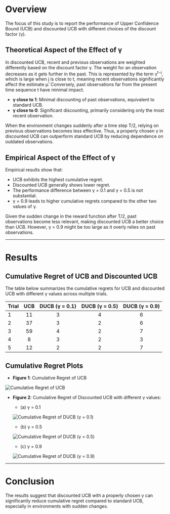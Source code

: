 # Overview
The focus of this study is to report the performance of Upper Confidence Bound (UCB) and discounted UCB with different choices of the discount factor (γ).

## Theoretical Aspect of the Effect of γ

In discounted UCB, recent and previous observations are weighted differently based on the discount factor γ. The weight for an observation decreases as it gets further in the past. This is represented by the term γ<sup>t−j</sup>, which is large when j is close to t, meaning recent observations significantly affect the estimate μ̂. Conversely, past observations far from the present time sequence t have minimal impact.

- **γ close to 1**: Minimal discounting of past observations, equivalent to standard UCB.
- **γ close to 0**: Significant discounting, primarily considering only the most recent observation.

When the environment changes suddenly after a time step T/2, relying on previous observations becomes less effective. Thus, a properly chosen γ in discounted UCB can outperform standard UCB by reducing dependence on outdated observations.

## Empirical Aspect of the Effect of γ

Empirical results show that:

- UCB exhibits the highest cumulative regret.
- Discounted UCB generally shows lower regret.
- The performance difference between γ = 0.1 and γ = 0.5 is not substantial.
- γ = 0.9 leads to higher cumulative regrets compared to the other two values of γ.

Given the sudden change in the reward function after T/2, past observations become less relevant, making discounted UCB a better choice than UCB. However, γ = 0.9 might be too large as it overly relies on past observations.

---

# Results

## Cumulative Regret of UCB and Discounted UCB

The table below summarizes the cumulative regrets for UCB and discounted UCB with different γ values across multiple trials.

| Trial | UCB | DUCB (γ = 0.1) | DUCB (γ = 0.5) | DUCB (γ = 0.9) |
|-------|:---:|:--------------:|:--------------:|:--------------:|
| 1     | 11  |  3             | 4              | 6              |
| 2     | 37  |  3             | 2              | 6              |
| 3     | 59  |  4             | 2              | 7              |
| 4     | 8   |  3             | 2              | 3              |
| 5     | 12  |  2             | 2              | 7              |

## Cumulative Regret Plots

- **Figure 1**: Cumulative Regret of UCB

![Cumulative Regret of UCB](https://github.com/neurokimchi/discountedUCB/blob/master/figures/fig1.png)

- **Figure 2**: Cumulative Regret of Discounted UCB with different γ values:

  - (a) γ = 0.1
  
  ![Cumulative Regret of DUCB (γ = 0.1)](https://github.com/neurokimchi/discountedUCB/blob/master/figures/fig2.png)
  
  - (b) γ = 0.5
  
  ![Cumulative Regret of DUCB (γ = 0.5)](https://github.com/neurokimchi/discountedUCB/blob/master/figures/fig3.png)
  
  - (c) γ = 0.9
  
  ![Cumulative Regret of DUCB (γ = 0.9)](https://github.com/neurokimchi/discountedUCB/blob/master/figures/fig4.png)

---

# Conclusion

The results suggest that discounted UCB with a properly chosen γ can significantly reduce cumulative regret compared to standard UCB, especially in environments with sudden changes.
